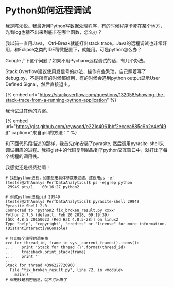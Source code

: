 # Python如何远程调试

我是陈沁悦。我最近用Python写数据处理程序，有的时候程序卡死在某个地方，光看log也猜不出来到底卡在哪个函数，怎么办？

我以前一直用Java， Ctrl-Break就能打出stack trace。Java的远程调试也非常好用，和Eclipse之类的IDE稍微配置下，就能用。可是python怎么办？

Google了下这个问题？如果不用Pycharm远程调试的话，有几个办法。

Stack Overflow建议使用发信号的办法，操作有些繁琐，自己照着写了debug.py，不是所有的时候都好用，有的时候会遇到python output显示User Defined Signal，然后直接退出。

{% embed url="https://stackoverflow.com/questions/132058/showing-the-stack-trace-from-a-running-python-application" %}

我也试过其他的方案。

{% embed url="https://gist.github.com/reywood/e221c4061bbf2eccea885c9b2e4ef496" caption="来自gist的方法：" %}

和下面代码段描述的那样，我首先pip安装了pyrasite, 然后调用pyrasite-shell来调试相应的进程。我把gist中的代码复制黏贴到了python交互窗口中，就打出了每个线程的调用栈。

我感觉还是很费劲啊！

```text
# 找到python进程，如果想用具体参数来过滤，建议用ps -ef
[tester@zThAnalys PerfDataAnalytics]$ ps -e|grep python
 29949 pts/1    00:16:27 python2

# 调试python进程pid 29949
[tester@zThAnalys PerfDataAnalytics]$ pyrasite-shell 29949
Pyrasite Shell 2.0
Connected to 'python2 fix_broken_result.py xxxx'
Python 2.7.5 (default, Feb 20 2018, 09:19:39)
[GCC 4.8.5 20150623 (Red Hat 4.8.5-28)] on linux2
Type "help", "copyright", "credits" or "license" for more information.
(DistantInteractiveConsole)

# 打印每个线程的调用栈
>>> for thread_id, frame in sys._current_frames().items():
...    print 'Stack for thread {}'.format(thread_id)
...    traceback.print_stack(frame)
...    print ''
...
Stack for thread 4396227720960
  File "fix_broken_result.py", line 72, in <module>
    main()
# 调用栈是机密信息，就不打出来了
```



